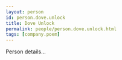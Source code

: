 ```yaml
---
layout: person
id: person.dove.unlock
title: Dove Unlock
permalink: people/person.dove.unlock.html
tags: [company.poem]
---
```


Person details...